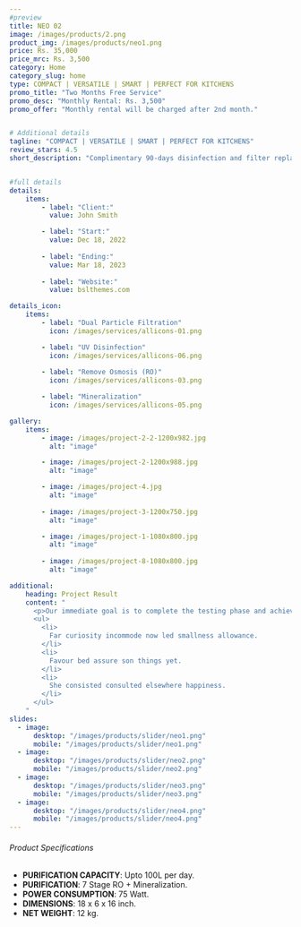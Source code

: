 ```yaml
---
#preview
title: NEO 02
image: /images/products/2.png
product_img: /images/products/neo1.png
price: Rs. 35,000
price_mrc: Rs. 3,500
category: Home
category_slug: home
type: COMPACT | VERSATILE | SMART | PERFECT FOR KITCHENS
promo_title: "Two Months Free Service"
promo_desc: "Monthly Rental: Rs. 3,500"
promo_offer: "Monthly rental will be charged after 2nd month."


# Additional details
tagline: "COMPACT | VERSATILE | SMART | PERFECT FOR KITCHENS"
review_stars: 4.5
short_description: "Complimentary 90-days disinfection and filter replacement Storage capacity of *5L* Multiple colors to choose from Water quality monitoring app."


#full details
details:
    items:
        - label: "Client:"
          value: John Smith

        - label: "Start:"
          value: Dec 18, 2022
        
        - label: "Ending:"
          value: Mar 18, 2023
        
        - label: "Website:"
          value: bslthemes.com

details_icon:
    items:
        - label: "Dual Particle Filtration"
          icon: /images/services/allicons-01.png

        - label: "UV Disinfection"
          icon: /images/services/allicons-06.png
        
        - label: "Remove Osmosis (RO)"
          icon: /images/services/allicons-03.png

        - label: "Mineralization"
          icon: /images/services/allicons-05.png

gallery: 
    items:
        - image: /images/project-2-2-1200x982.jpg
          alt: "image"

        - image: /images/project-2-1200x988.jpg
          alt: "image"

        - image: /images/project-4.jpg
          alt: "image"
        
        - image: /images/project-3-1200x750.jpg
          alt: "image"

        - image: /images/project-1-1080x800.jpg
          alt: "image"
        
        - image: /images/project-8-1080x800.jpg
          alt: "image"

additional:
    heading: Project Result
    content: "
      <p>Our immediate goal is to complete the testing phase and achieve the certification, which will allow us to bring our product to market by the end of the year. We are actively engaging with waste to energy operators, concrete manufacturers, and the wider construction industry.</p>
      <ul>
        <li>
          Far curiosity incommode now led smallness allowance.
        </li>
        <li>
          Favour bed assure son things yet.
        </li>
        <li>
          She consisted consulted elsewhere happiness.
        </li>
      </ul>
    "
slides:
  - image:
      desktop: "/images/products/slider/neo1.png"
      mobile: "/images/products/slider/neo1.png"
  - image:
      desktop: "/images/products/slider/neo2.png"
      mobile: "/images/products/slider/neo2.png"
  - image:
      desktop: "/images/products/slider/neo3.png"
      mobile: "/images/products/slider/neo3.png"
  - image:
      desktop: "/images/products/slider/neo4.png"
      mobile: "/images/products/slider/neo4.png"
---
```



###### Product Specifications
- **PURIFICATION CAPACITY**: Upto 100L per day.
- **PURIFICATION**: 7 Stage RO + Mineralization.
- **POWER CONSUMPTION**: 75 Watt.
- **DIMENSIONS**: 18 x 6 x 16 inch.
- **NET WEIGHT**: 12 kg.